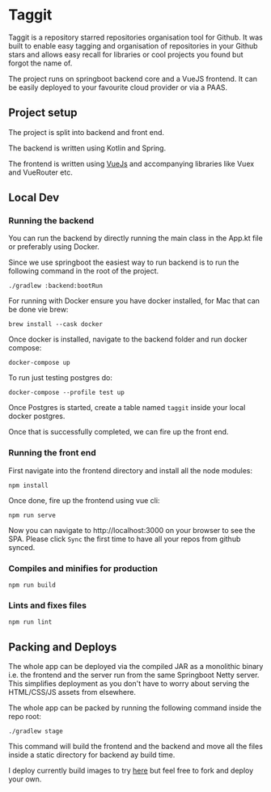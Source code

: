 # Taggit

Taggit is a repository starred repositories organisation tool for Github. It was built to enable easy tagging and 
organisation of repositories in your Github stars and allows easy recall for libraries or cool projects you found but
forgot the name of.

The project runs on springboot backend core and a VueJS frontend. It can be easily deployed to your favourite cloud provider 
or via a PAAS.

## Project setup

The project is split into backend and front end. 

The backend is written using Kotlin and Spring.

The frontend is written using [VueJs](https://vuejs.org/) and accompanying libraries like Vuex and VueRouter etc.


## Local Dev

### Running the backend

You can run the backend by directly running the main class in the App.kt file or preferably using Docker.

Since we use springboot the easiest way to run backend is to run the following command in the root of the project.

`./gradlew :backend:bootRun`

For running with Docker ensure you have docker installed, for Mac that can be done vie brew:

```shell script
brew install --cask docker
```

Once docker is installed, navigate to the backend folder and run docker compose:

```shell
docker-compose up
```

To run just testing postgres do:

```shell
docker-compose --profile test up
```

Once Postgres is started, create a table named `taggit` inside your local docker postgres.

Once that is successfully completed, we can fire up the front end.

### Running the front end

First navigate into the frontend directory and install all the node modules:

```shell script
npm install
```

Once done, fire up the frontend using vue cli:

```shell script
npm run serve
```

Now you can navigate to http://localhost:3000 on your browser to see the SPA. Please click `Sync` the first time to have all your repos from github synced.

### Compiles and minifies for production
```
npm run build
```

### Lints and fixes files
```
npm run lint
```

## Packing and Deploys

The whole app can be deployed via the compiled JAR as a monolithic binary i.e. the frontend and the server run from the 
same Springboot Netty server. This simplifies deployment as you don't have to worry about serving the HTML/CSS/JS assets 
from elsewhere.

The whole app can be packed by running the following command inside the repo root:

`./gradlew stage`

This command will build the frontend and the backend and move all the files inside a static directory for backend ay build time.

I deploy currently build images to try [here](https://hub.docker.com/repository/docker/shiveenp/taggit) but feel free to fork and deploy your own.
